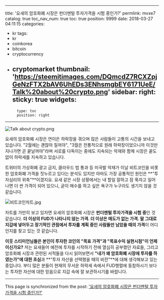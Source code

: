 
---
title: '요새의 암호화폐 시장은 펀더멘털 투자가격을 시험 중인가?'
permlink: mvxe7
catalog: true
toc_nav_num: true
toc: true
position: 9999
date: 2018-03-27 04:11:15
categories:
- kr
tags:
- kr
- coinkorea
- bitcoin
- cryptocurrency
- cryptomarket
thumbnail: 'https://steemitimages.com/DQmcdZ7RCXZpjGeNzFTX2bAV6UhEDs3ENhsmgbEY6171UeE/Talk%20about%20crypto.png'
sidebar:
    right:
        sticky: true
widgets:
    -
        type: toc
        position: right
---


![Talk about crypto.png](https://steemitimages.com/DQmcdZ7RCXZpjGeNzFTX2bAV6UhEDs3ENhsmgbEY6171UeE/Talk%20about%20crypto.png)

요새의 암호화폐 시장은 연이은 하락장을 겪으며 많은 사람들이 고통의 시간을 보내고 있습니다. "2월에는 괜찮아 질꺼야", "3월은 전통적으로 원래 하락장이었으니까 이것만 지나가면 곧 끝날꺼야"라며 서로를 다독이는 중에도 지속되는 악재와 함께 시장은 끝도 없이 하락세를 지속하고 있습니다. 

트위터의 가상화폐 광고 금지, 클라우드 법 통과 등 미국발 악재가 이날 비트코인을 비롯한 암호화폐 가격을 짓누르고 있다는 분석도 있지만 아마도 가장 공통적인 원인은 **"투자심리의 위축"**이겠지요. 요새 같은 시장 상황에서는 내 할일 잘하고 잠 푹자고 일어나면 더 싼 가격이 되어 있으니, 굳이 매수를 하고 싶은 욕구가 누구라도 생기지 않을 것 같습니다. 

![비트코인차트.jpg](https://steemitimages.com/DQmaJa1WjTV6SLDpt2CKy7DzJQsJg5e2pAParnsRPRQYdM5/%EB%B9%84%ED%8A%B8%EC%BD%94%EC%9D%B8%EC%B0%A8%ED%8A%B8.jpg)

차트를 가만히 보고 있자면 요새의 암호화폐 시장은 **펀더멘털 투자가격을 시험 중**인 것 같습니다. **더 이상의 FUD가 나타나지 않는 가격. 더 이상은 매도가 없는 가격. 말 그대로 지갑에 넣어두고 장기적인 관점에서 투자를 계획 중인 사람들만 남았을 때의 가격**이 어디인지를 찾고 있는 것 같습니다. 

**이웃 스티미언님들은 본인이 투자한 코인의 "목표 가격"과 "목표수익 실현시점"이 언제이신가요?** 저는 요새들어 예전에 투자를 시작하기 전에 열심히 공부했던 자료들, 그리고 암호화폐 시장과 관련된 서적들을 다시 읽어보면서 **"내가 왜 암호화폐 시장에 투자를 하였는가"에 대한 초심**과 **"투자 자산을 선택했을 때의 비전"**에 대해 생각해보고 있는 중입니다. 부디 많은 분들이 현재의 무서운 하락세 속에서 FUD행렬에 동참하시기 보다는 투자한 자산에 대한 믿음으로 지갑 속에 잘 보관하시기를 바랍니다.

- - -

This page is synchronized from the post: ['요새의 암호화폐 시장은 펀더멘털 투자가격을 시험 중인가?'](https://steemit.com/@donekim/mvxe7)

